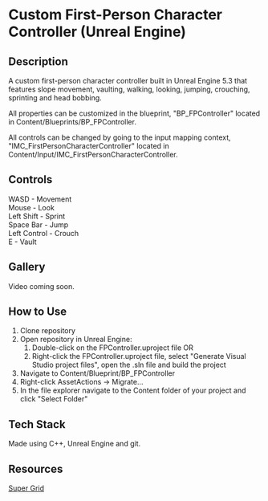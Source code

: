 # Custom First-Person Character Controller (Unreal Engine)

## Description

 A custom first-person character controller built in Unreal Engine 5.3 that features slope movement, vaulting, walking, looking, jumping, crouching, sprinting and head bobbing.

 All properties can be customized in the blueprint, "BP_FPController" located in Content/Blueprints/BP_FPController.

 All controls can be changed by going to the input mapping context, "IMC_FirstPersonCharacterController" located in Content/Input/IMC_FirstPersonCharacterController.

## Controls

WASD - Movement
<br>Mouse - Look
<br>Left Shift - Sprint
<br>Space Bar - Jump
<br>Left Control - Crouch
<br>E - Vault

## Gallery

Video coming soon.

## How to Use

1. Clone repository
2. Open repository in Unreal Engine:
   1. Double-click on the FPController.uproject file OR
   2. Right-click the FPController.uproject file, select "Generate Visual Studio project files", open the .sln file and build the project
3. Navigate to Content/Blueprint/BP_FPController
4. Right-click AssetActions -> Migrate...
5. In the file explorer navigate to the Content folder of your project and click "Select Folder"

## Tech Stack

Made using C++, Unreal Engine and git.

## Resources

[Super Grid](https://www.unrealengine.com/marketplace/en-US/product/supergrid-starter-pack)
